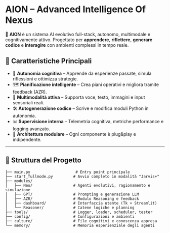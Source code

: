 # AION – Advanced Intelligence Of Nexus

🔬 **AION** è un sistema AI evolutivo full-stack, autonomo, multimodale e cognitivamente attivo.
Progettato per **apprendere**, **riflettere**, **generare codice** e **interagire** con ambienti complessi in tempo reale.

## 🧠 Caratteristiche Principali

- 🧠 **Autonomia cognitiva** – Apprende da esperienze passate, simula riflessioni e ottimizza strategie.
- 🗺️ **Pianificazione intelligente** – Crea piani operativi e migliora tramite feedback (AZR).
- 🎤 **Multimodalità attiva** – Supporta voce, testo, immagini e input sensoriali reali.
- 🛠️ **Autogenerazione codice** – Scrive e modifica moduli Python in autonomia.
- 📊 **Supervisione interna** – Telemetria cognitiva, metriche performance e logging avanzato.
- 🧩 **Architettura modulare** – Ogni componente è plug&play e indipendente.

---

## 📂 Struttura del Progetto

```plaintext
├── main.py                    # Entry point principale
├── start_fullmode.py         # Avvio completo in modalità "Jarvis+"
├── modules/
│   ├── Neo/                  # Agenti evolutivi, ragionamento e simulazione
│   ├── GPT/                  # Prompting e generazione LLM
│   ├── AZR/                  # Modulo Reasoning e feedback
│   ├── dashboard/            # Interfaccia utente (Tk + Streamlit)
│   └── Reasoner/             # Catene logiche e planning
├── tools/                    # Logger, loader, scheduler, tester
├── config/                   # Configurazioni e ambienti
├── culture/                  # File cognitivi e conoscenza appresa
└── memory/                   # Memoria esperienziale degli agenti
